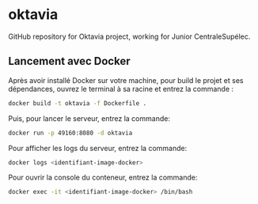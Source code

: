 # oktavia
GitHub repository for Oktavia project, working for Junior CentraleSupélec.

## Lancement avec Docker
Après avoir installé Docker sur votre machine, pour build le projet et ses dépendances, ouvrez le terminal à sa racine et entrez la commande :
```bash
docker build -t oktavia -f Dockerfile .
```
Puis, pour lancer le serveur, entrez la commande:
```bash
docker run -p 49160:8080 -d oktavia
```
Pour afficher les logs du serveur, entrez la commande:
```bash
docker logs <identifiant-image-docker>
```
Pour ouvrir la console du conteneur, entrez la commande:
```bash
docker exec -it <identifiant-image-docker> /bin/bash
```

